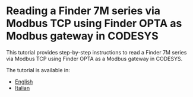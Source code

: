# Reading a Finder 7M series via Modbus TCP using Finder OPTA as Modbus gateway in CODESYS

This tutorial provides step-by-step instructions to read a Finder 7M series via Modbus TCP using Finder OPTA as a Modbus gateway in CODESYS.

The tutorial is available in:

- [English](./content.md)
- [Italian](./content-it.md)
